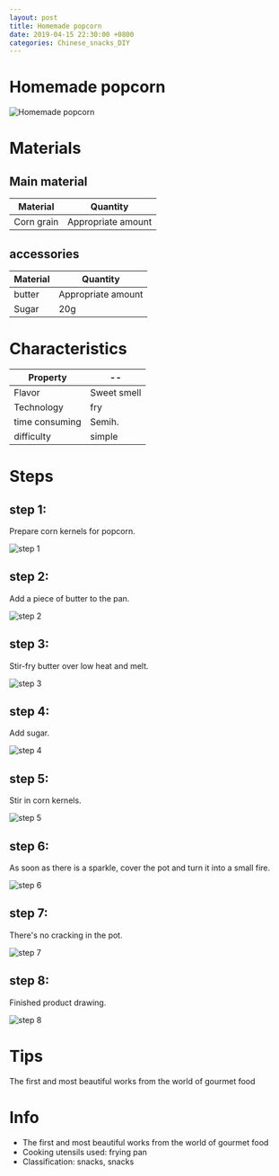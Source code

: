 ```yaml
---
layout: post
title: Homemade popcorn
date: 2019-04-15 22:30:00 +0800
categories: Chinese_snacks_DIY
---
```


# Homemade popcorn

![Homemade popcorn]({{site.baseurl}}/img/404546/404546.jpg)

# Materials


## Main material

Material|Quantity
--|--
Corn grain|Appropriate amount

## accessories

Material|Quantity
--|--
butter|Appropriate amount
Sugar|20g

# Characteristics

Property|--
--|--
Flavor|Sweet smell
Technology|fry
time consuming|Semih.
difficulty|simple

# Steps

## step 1:

Prepare corn kernels for popcorn.

![step 1]({{site.baseurl}}/img/404546/1.jpg)

## step 2:

Add a piece of butter to the pan.

![step 2]({{site.baseurl}}/img/404546/2.jpg)

## step 3:

Stir-fry butter over low heat and melt.

![step 3]({{site.baseurl}}/img/404546/3.jpg)

## step 4:

Add sugar.

![step 4]({{site.baseurl}}/img/404546/4.jpg)

## step 5:

Stir in corn kernels.

![step 5]({{site.baseurl}}/img/404546/5.jpg)

## step 6:

As soon as there is a sparkle, cover the pot and turn it into a small fire.

![step 6]({{site.baseurl}}/img/404546/6.jpg)

## step 7:

There's no cracking in the pot.

![step 7]({{site.baseurl}}/img/404546/7.jpg)

## step 8:

Finished product drawing.

![step 8]({{site.baseurl}}/img/404546/8.jpg)

# Tips

The first and most beautiful works from the world of gourmet food

# Info

- The first and most beautiful works from the world of gourmet food
- Cooking utensils used: frying pan
- Classification: snacks, snacks
